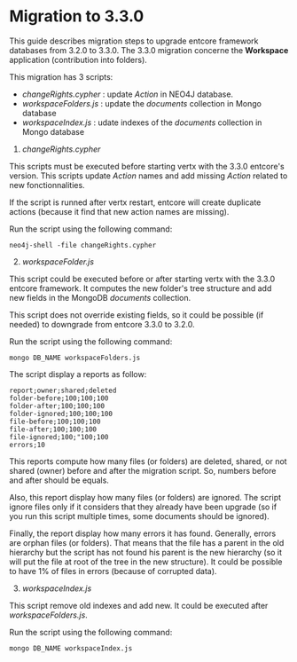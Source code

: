 # Migration to 3.3.0

This guide describes migration steps to upgrade entcore framework databases from 3.2.0 to 3.3.0.
The 3.3.0 migration concerne the **Workspace** application (contribution into folders).

This migration has 3 scripts:
- *changeRights.cypher* : update *Action* in NEO4J database.
- *workspaceFolders.js* : update the *documents* collection in Mongo database
- *workspaceIndex.js* : udate indexes of the *documents* collection in Mongo database


1. *changeRights.cypher*

This scripts must be executed before starting vertx with the 3.3.0 entcore's version.
This scripts update *Action* names and add missing *Action* related to new fonctionnalities.

If the script is runned after vertx restart, entcore will create duplicate actions (because it find that new action names are missing).

Run the script using the following command:

```
neo4j-shell -file changeRights.cypher 
```

2. *workspaceFolder.js*

This script could be executed before or after starting vertx with the 3.3.0 entcore framework.
It computes the new folder's tree structure and add new fields in the MongoDB *documents* collection.

This script does not override existing fields, so it could be possible (if needed) to downgrade from entcore 3.3.0 to 3.2.0.


Run the script using the following command:

```
mongo DB_NAME workspaceFolders.js
```

The script display a reports as follow:

```
report;owner;shared;deleted
folder-before;100;100;100
folder-after;100;100;100
folder-ignored;100;100;100
file-before;100;100;100
file-after;100;100;100
file-ignored;100;"100;100
errors;10

```

This reports compute how many files (or folders) are deleted, shared, or not shared (owner) before and after the migration script. So, numbers before and after should be equals. 

Also, this report display how many files (or folders) are ignored. The script ignore files only if it considers that they already have been upgrade (so if you run this script multiple times, some documents should be ignored).

Finally, the report display how many errors it has found. Generally, errors are orphan files (or folders). That means that the file has a parent in the old hierarchy but the script has not found his parent is the new hierarchy (so it will put the file at root of the tree in the new structure). It could be possible to have 1% of files in errors (because of corrupted data).

3. *workspaceIndex.js*

This script remove old indexes and add new.
It could be executed after *workspaceFolders.js*.


Run the script using the following command:

```
mongo DB_NAME workspaceIndex.js
```